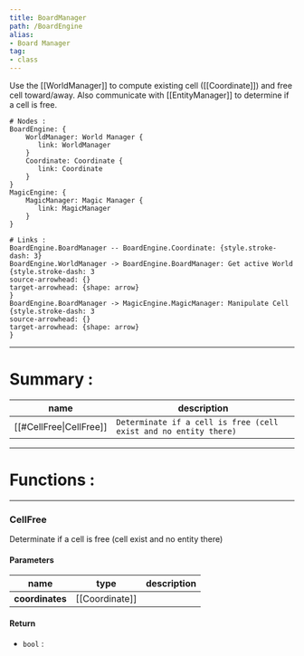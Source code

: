 ```yaml
---
title: BoardManager
path: /BoardEngine
alias: 
- Board Manager
tag: 
- class
---
```

Use the [[WorldManager]] to compute existing cell ([[Coordinate]]) and free cell toward/away.
Also communicate with [[EntityManager]] to determine if a cell is free.
```d2
# Nodes :
BoardEngine: {
    WorldManager: World Manager {
       link: WorldManager
    }
    Coordinate: Coordinate {
       link: Coordinate
    }
}
MagicEngine: {
    MagicManager: Magic Manager {
       link: MagicManager
    }
}

# Links :
BoardEngine.BoardManager -- BoardEngine.Coordinate: {style.stroke-dash: 3}
BoardEngine.WorldManager -> BoardEngine.BoardManager: Get active World {style.stroke-dash: 3
source-arrowhead: {}
target-arrowhead: {shape: arrow}
}
BoardEngine.BoardManager -> MagicEngine.MagicManager: Manipulate Cell {style.stroke-dash: 3
source-arrowhead: {}
target-arrowhead: {shape: arrow}
}

```
---
# Summary :
name|description
----|----
[[#CellFree\|CellFree]] | `Determinate if a cell is free (cell exist and no entity there)`

---
# Functions :

---
### CellFree
Determinate if a cell is free (cell exist and no entity there)

#### Parameters
name|type|description
-----|-----|-----
**coordinates**|[[Coordinate]]|

#### Return
- `bool` : 
